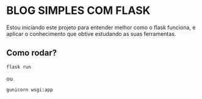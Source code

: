 # BLOG SIMPLES COM FLASK

Estou iniciando este projeto para entender melhor como o flask funciona, e aplicar o conhecimento que obtive estudando as suas ferramentas.

## Como rodar?

```sh
flask run
```

ou

```sh
gunicorn wsgi:app
```
